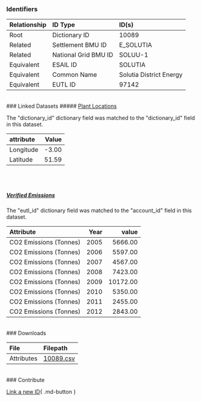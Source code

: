 ### Identifiers

| Relationship   | ID Type              | ID(s)                   |
|:---------------|:---------------------|:------------------------|
| Root           | Dictionary ID        | 10089                   |
| Related        | Settlement BMU ID    | E_SOLUTIA               |
| Related        | National Grid BMU ID | SOLUU-1                 |
| Equivalent     | ESAIL ID             | SOLUTIA                 |
| Equivalent     | Common Name          | Solutia District Energy |
| Equivalent     | EUTL ID              | 97142                   |

<br>
### Linked Datasets
##### <a href="https://osuked.github.io/Power-Station-Dictionary/datasets/plant-locations">Plant Locations</a>



The "dictionary_id" dictionary field was matched to the "dictionary_id" field in this dataset.

| attribute   |   Value |
|:------------|--------:|
| Longitude   |   -3.00 |
| Latitude    |   51.59 |

<br><br>
##### <a href="https://osuked.github.io/Power-Station-Dictionary/datasets/verified-emissions">Verified Emissions</a>



The "eutl_id" dictionary field was matched to the "account_id" field in this dataset.

| Attribute              |   Year |    value |
|:-----------------------|-------:|---------:|
| CO2 Emissions (Tonnes) |   2005 |  5666.00 |
| CO2 Emissions (Tonnes) |   2006 |  5597.00 |
| CO2 Emissions (Tonnes) |   2007 |  4567.00 |
| CO2 Emissions (Tonnes) |   2008 |  7423.00 |
| CO2 Emissions (Tonnes) |   2009 | 10172.00 |
| CO2 Emissions (Tonnes) |   2010 |  5350.00 |
| CO2 Emissions (Tonnes) |   2011 |  2455.00 |
| CO2 Emissions (Tonnes) |   2012 |  2843.00 |


<br>
### Downloads


| File       | Filepath                                                                              |
|:-----------|:--------------------------------------------------------------------------------------|
| Attributes | [10089.csv](https://osuked.github.io/Power-Station-Dictionary/object_attrs/10089.csv) |


<br>
### Contribute

[Link a new ID](https://docs.google.com/forms/d/e/1FAIpQLSc5jRsQ7NgiLLXbwo9PUdwTQyuqbRwThltG56-o6NVSe7E_nw/viewform?usp=pp_url&entry.251912331=10089){ .md-button }